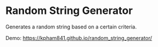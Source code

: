 # Random String Generator

Generates a random string based on a certain criteria.

Demo: https://kpham841.github.io/random_string_generator/
